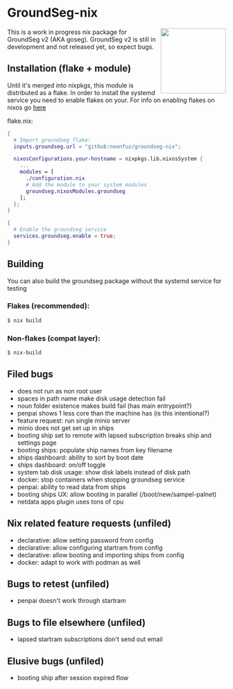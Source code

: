 # GroundSeg-nix

<img align="right" width="150" src="https://nyc3.digitaloceanspaces.com/neonfuz-ur/tabbyr-firwen/2023.9.15..19.20.05-groundseg-nix.png" />

This is a work in progress nix package for GroundSeg v2 (AKA goseg). GroundSeg
v2 is still in development and not released yet, so expect bugs.

## Installation (flake + module)

Until it's merged into nixpkgs, this module is distributed as a flake. In order
to install the systemd service you need to enable flakes on your. For info on
enabling flakes on nixos go
[here](https://nixos.wiki/wiki/Flakes#Enable_flakes_permanently_in_NixOS)

flake.nix:
```nix
{
  # Import groundseg flake:
  inputs.groundseg.url = "github:neonfuz/groundseg-nix";

  nixosConfigurations.your-hostname = nixpkgs.lib.nixosSystem {
    ...
    modules = [
      ./configuration.nix
      # Add the module to your system modules
      groundseg.nixosModules.groundseg
    ];
  };
}
```

```nix
{
  # Enable the groundseg service
  services.groundseg.enable = true;
}
```

## Building

You can also build the groundseg package without the systemd service for testing

### Flakes (recommended):

```bash
$ nix build
```

### Non-flakes (compat layer):

```bash
$ nix-build
```

## Filed bugs

 - does not run as non root user
 - spaces in path name make disk usage detection fail
 - noun folder existence makes build fail (has main entrypoint?)
 - penpai shows 1 less core than the machine has (is this intentional?)
 - feature request: run single minio server
 - minio does not get set up in ships
 - booting ship set to remote with lapsed subscription breaks ship and settings page
 - booting ships: populate ship names from key filename
 - ships dashboard: ability to sort by boot date
 - ships dashboard: on/off toggle
 - system tab disk usage: show disk labels instead of disk path
 - docker: stop containers when stopping groundseg service
 - penpai: ability to read data from ships
 - booting ships UX: allow booting in parallel (/boot/new/sampel-palnet)
 - netdata apps plugin uses tons of cpu


## Nix related feature requests (unfiled)

 - declarative: allow setting password from config
 - declarative: allow configuring startram from config
 - declarative: allow booting and importing ships from config
 - docker: adapt to work with podman as well

## Bugs to retest (unfiled)

 - penpai doesn't work through startram

## Bugs to file elsewhere (unfiled)

 - lapsed startram subscriptions don't send out email

## Elusive bugs (unfiled)

 - booting ship after session expired flow
